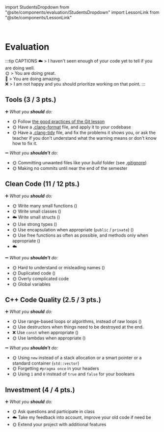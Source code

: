 import StudentsDropdown from "@site/components/evaluation/StudentsDropdown"
import LessonLink from "@site/components/LessonLink"

<StudentsDropdown/>

<br/>

# Evaluation

:::tip CAPTIONS
☁️ > I haven't seen enough of your code yet to tell if you are doing well.<br/>
🌞 > You are doing great.<br/>
🌈 > You are doing amazing.<br/>
❌ > I am not happy and you should prioritize working on that point.
:::

## Tools (3 / 3 pts.)

➕ *What you **should** do:*

- 🌞 Follow [the good practices of the Git lesson](/lessons/git#good-practices)
- 🌞 Have a [.clang-format](/lessons/formatting-tool/) file, and apply it to your codebase
- 🌞 Have a [.clang-tidy](/lessons/static-analysers/) file, and fix the problems it shows you, or ask the teacher if you don't understand what the warning means or don't know how to fix it.

➖ *What you **shouldn't** do:*

- 🌞 Committing unwanted files like your *build* folder (see [.gitignore](/lessons/git#gitignore))
- 🌞 Making no commits until near the end of the semester

## Clean Code (11 / 12 pts.)

➕ *What you **should** do:*

- 🌞 Write many small functions (<LessonLink slug="write-small-functions"/>)
- 🌞 Write small classes (<LessonLink slug="design-cohesive-classes"/>)
- ☁️ Write small structs (<LessonLink slug="use-structs-to-group-data"/>)
- 🌞 Use strong types (<LessonLink slug="strong-types"/>)
- 🌞 Use encapsulation when appropriate (`public` / `private`) (<LessonLink slug="design-cohesive-classes"/>)
- 🌞 Use free functions as often as possible, and methods only when appropriate (<LessonLink slug="prefer-free-functions"/>)
- ☁️ <LessonLink slug="minimize-dependencies"/>

➖ *What you **shouldn't** do:*

- 🌞 Hard to understand or misleading names (<LessonLink slug="naming"/>)
- 🌞 Duplicated code (<LessonLink slug="dry-dont-repeat-yourself"/>)
- 🌞 Overly complicated code
- 🌞 Global variables

## C++ Code Quality (2.5 / 3 pts.)

➕ *What you **should** do:*

- 🌞 Use range-based loops or algorithms, instead of raw loops (<LessonLink slug="stl-algorithms"/>)
- 🌞 Use destructors when things need to be destroyed at the end.
- ❌ Use `const` when appropriate (<LessonLink slug="const"/>)
- 🌞 Use lambdas when appropriate (<LessonLink slug="lambda"/>)

➖ *What you **shouldn't** do:*

- 🌞 Using `new` instead of a stack allocation or a smart pointer or a standard container (`std::vector`)
- 🌞 Forgetting `#pragma once` in your headers
- 🌞 Using `1` and `0` instead of `true` and `false` for your booleans

## Investment (4 / 4 pts.)

➕ *What you **should** do:*

- 🌞 Ask questions and participate in class
- ☁️ Take my feedback into account, improve your old code if need be
- 🌞 Extend your project with additional features
